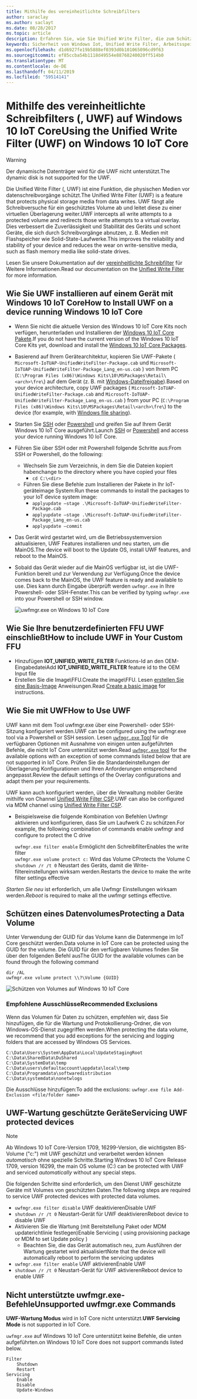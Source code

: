 ```yaml
---
title: Mithilfe des vereinheitlichte Schreibfilters
author: saraclay
ms.author: saclayt
ms.date: 08/28/2017
ms.topic: article
description: Erfahren Sie, wie Sie Unified Write Filter, die zum Schützen von physischen Medien vor datenschreibvorgänge verwenden.
keywords: Sicherheit von Windows Iot, Unified Write Filter, Arbeitsspeicher, Speichermedien
ms.openlocfilehash: d1d6927fe19b5888ef0393d0b101065096cd9f63
ms.sourcegitcommit: ef85ccba54b1118d49554e88768240020ff514b0
ms.translationtype: MT
ms.contentlocale: de-DE
ms.lasthandoff: 04/11/2019
ms.locfileid: "59514141"
---
```

# <a name="using-the-unified-write-filter-uwf-on-windows-10-iot-core"></a><span data-ttu-id="02ae9-104">Mithilfe des vereinheitlichte Schreibfilters (, UWF) auf Windows 10 IoT Core</span><span class="sxs-lookup"><span data-stu-id="02ae9-104">Using the Unified Write Filter (UWF) on Windows 10 IoT Core</span></span>

> [!WARNING]
> <span data-ttu-id="02ae9-105">Der dynamische Datenträger wird für die UWF nicht unterstützt.</span><span class="sxs-lookup"><span data-stu-id="02ae9-105">The dynamic disk is not supported for the UWF.</span></span>

<span data-ttu-id="02ae9-106">Die Unified Write Filter (, UWF) ist eine Funktion, die physischen Medien vor datenschreibvorgänge schützt.</span><span class="sxs-lookup"><span data-stu-id="02ae9-106">The Unified Write Filter (UWF) is a feature that protects physical storage media from data writes.</span></span> <span data-ttu-id="02ae9-107">UWF fängt alle Schreibversuche für ein geschütztes Volume ab und leitet diese zu einer virtuellen Überlagerung weiter.</span><span class="sxs-lookup"><span data-stu-id="02ae9-107">UWF intercepts all write attempts to a protected volume and redirects those write attempts to a virtual overlay.</span></span> <span data-ttu-id="02ae9-108">Dies verbessert die Zuverlässigkeit und Stabilität des Geräts und schont Geräte, die sich durch Schreibvorgänge abnutzen, z. B. Medien mit Flashspeicher wie Solid-State-Laufwerke.</span><span class="sxs-lookup"><span data-stu-id="02ae9-108">This improves the reliability and stability of your device and reduces the wear on write-sensitive media, such as flash memory media like solid-state drives.</span></span>

<span data-ttu-id="02ae9-109">Lesen Sie unsere Dokumentation auf der [vereinheitlichte Schreibfilter](https://docs.microsoft.com/windows-hardware/customize/enterprise/unified-write-filter) für Weitere Informationen.</span><span class="sxs-lookup"><span data-stu-id="02ae9-109">Read our documentation on the [Unified Write Filter](https://docs.microsoft.com/windows-hardware/customize/enterprise/unified-write-filter) for more information.</span></span>

## <a name="how-to-install-uwf-on-a-device-running-windows-10-iot-core"></a><span data-ttu-id="02ae9-110">Wie Sie UWF installieren auf einem Gerät mit Windows 10 IoT Core</span><span class="sxs-lookup"><span data-stu-id="02ae9-110">How to Install UWF on a device running Windows 10 IoT Core</span></span>

* <span data-ttu-id="02ae9-111">Wenn Sie nicht die aktuelle Version des Windows 10 IoT Core Kits noch verfügen, herunterladen und Installieren der [Windows 10 IoT Core Pakete](https://www.microsoft.com/en-us/software-download/windows10iotcore).</span><span class="sxs-lookup"><span data-stu-id="02ae9-111">If you do not have the current version of the Windows 10 IoT Core Kits yet, download and install the [Windows 10 IoT Core Packages](https://www.microsoft.com/en-us/software-download/windows10iotcore).</span></span>
* <span data-ttu-id="02ae9-112">Basierend auf Ihrem Gerätearchitektur, kopieren Sie UWF-Pakete ( `Microsoft-IoTUAP-UnifiedWriteFilter-Package.cab` und `Microsoft-IoTUAP-UnifiedWriteFilter-Package_Lang_en-us.cab` ) von Ihrem PC (`C:\Program Files (x86)\Windows Kits\10\MSPackages\Retail\<arch>\fre\`) auf dem Gerät (z. B. mit [Windows-Dateifreigabe](../manage-your-device/WindowsFileSharing.md)).</span><span class="sxs-lookup"><span data-stu-id="02ae9-112">Based on your device architecture, copy UWF packages ( `Microsoft-IoTUAP-UnifiedWriteFilter-Package.cab` and `Microsoft-IoTUAP-UnifiedWriteFilter-Package_Lang_en-us.cab` ) from your PC (`C:\Program Files (x86)\Windows Kits\10\MSPackages\Retail\<arch>\fre\`) to the device (for example, with [Windows file sharing](../manage-your-device/WindowsFileSharing.md)).</span></span>
* <span data-ttu-id="02ae9-113">Starten Sie [SSH](../connect-your-device/SSH.md) oder [Powershell](../connect-your-device/PowerShell.md) und greifen Sie auf Ihrem Gerät Windows 10 IoT Core ausgeführt.</span><span class="sxs-lookup"><span data-stu-id="02ae9-113">Launch [SSH](../connect-your-device/SSH.md) or [Powershell](../connect-your-device/PowerShell.md) and access your device running Windows 10 IoT Core.</span></span>
* <span data-ttu-id="02ae9-114">Führen Sie über SSH oder mit Powershell folgende Schritte aus:</span><span class="sxs-lookup"><span data-stu-id="02ae9-114">From SSH or Powershell, do the following:</span></span>
  * <span data-ttu-id="02ae9-115">Wechseln Sie zum Verzeichnis, in dem Sie die Dateien kopiert haben</span><span class="sxs-lookup"><span data-stu-id="02ae9-115">change to the directory where you have copied your files</span></span>
    * `cd C:\<dir>`
  * <span data-ttu-id="02ae9-116">Führen Sie diese Befehle zum Installieren der Pakete in Ihr IoT-geräteimage System:</span><span class="sxs-lookup"><span data-stu-id="02ae9-116">Run these commands to install the packages to your IoT device system image:</span></span>
    * `applyupdate –stage .\Microsoft-IoTUAP-UnifiedWriteFilter-Package.cab`
    * `applyupdate –stage .\Microsoft-IoTUAP-UnifiedWriteFilter-Package_Lang_en-us.cab`
    * `applyupdate –commit`
* <span data-ttu-id="02ae9-117">Das Gerät wird gestartet wird, um die Betriebssystemversion aktualisieren, UWF Features installieren und neu starten, um die MainOS.</span><span class="sxs-lookup"><span data-stu-id="02ae9-117">The device will boot to the Update OS, install UWF features, and reboot to the MainOS.</span></span>
* <span data-ttu-id="02ae9-118">Sobald das Gerät wieder auf die MainOS verfügbar ist, ist die UWF-Funktion bereit und zur Verwendung zur Verfügung.</span><span class="sxs-lookup"><span data-stu-id="02ae9-118">Once the device comes back to the MainOS, the UWF feature is ready and available to use.</span></span> <span data-ttu-id="02ae9-119">Dies kann durch Eingabe überprüft werden ```uwfmgr.exe``` in Ihre Powershell- oder SSH-Fenster.</span><span class="sxs-lookup"><span data-stu-id="02ae9-119">This can be verified by typing ```uwfmgr.exe``` into your Powershell or SSH window.</span></span>

  ![uwfmgr.exe on Windows 10 IoT Core](../media/UnifiedWriteFilter/uwfmgr.png)


## <a name="how-to-include-uwf-in-your-custom-ffu"></a><span data-ttu-id="02ae9-121">Wie Sie Ihre benutzerdefinierten FFU UWF einschließt</span><span class="sxs-lookup"><span data-stu-id="02ae9-121">How to include UWF in Your Custom FFU</span></span> 

* <span data-ttu-id="02ae9-122">Hinzufügen **IOT_UNIFIED_WRITE_FILTER** Funktions-Id an den OEM-Eingabedatei</span><span class="sxs-lookup"><span data-stu-id="02ae9-122">Add **IOT_UNIFIED_WRITE_FILTER** feature id to the OEM Input file</span></span> 
* <span data-ttu-id="02ae9-123">Erstellen Sie die Image\FFU.</span><span class="sxs-lookup"><span data-stu-id="02ae9-123">Create the image\FFU.</span></span> <span data-ttu-id="02ae9-124">Lesen [erstellen Sie eine Basis-Image](https://docs.microsoft.com/windows-hardware/manufacture/iot/create-a-basic-image) Anweisungen.</span><span class="sxs-lookup"><span data-stu-id="02ae9-124">Read [Create a basic image](https://docs.microsoft.com/windows-hardware/manufacture/iot/create-a-basic-image) for instructions.</span></span>


## <a name="how-to-use-uwf"></a><span data-ttu-id="02ae9-125">Wie Sie mit UWF</span><span class="sxs-lookup"><span data-stu-id="02ae9-125">How to Use UWF</span></span>

<span data-ttu-id="02ae9-126">UWF kann mit dem Tool uwfmgr.exe über eine Powershell- oder SSH-Sitzung konfiguriert werden.</span><span class="sxs-lookup"><span data-stu-id="02ae9-126">UWF can be configured using the uwfmgr.exe tool via a Powershell or SSH session.</span></span>
<span data-ttu-id="02ae9-127">Lesen [ `uwfmgr.exe` Tool](https://docs.microsoft.com/windows-hardware/customize/enterprise/uwfmgrexe) für die verfügbaren Optionen mit Ausnahme von einigen unten aufgeführten Befehle, die nicht IoT Core unterstützt werden.</span><span class="sxs-lookup"><span data-stu-id="02ae9-127">Read [`uwfmgr.exe` tool](https://docs.microsoft.com/windows-hardware/customize/enterprise/uwfmgrexe) for the available options with an exception of some commands listed below that are not supported in IoT Core.</span></span>
<span data-ttu-id="02ae9-128">Prüfen Sie die Standardeinstellungen der Überlagerung Konfigurationen und Ihren Anforderungen entsprechend angepasst.</span><span class="sxs-lookup"><span data-stu-id="02ae9-128">Review the default settings of the Overlay configurations and adapt them per your requirements.</span></span>

<span data-ttu-id="02ae9-129">UWF kann auch konfiguriert werden, über die Verwaltung mobiler Geräte mithilfe von Channel [Unified Write Filter CSP](https://docs.microsoft.com/windows/client-management/mdm/unifiedwritefilter-csp).</span><span class="sxs-lookup"><span data-stu-id="02ae9-129">UWF can also be configured via MDM channel using [Unified Write Filter CSP](https://docs.microsoft.com/windows/client-management/mdm/unifiedwritefilter-csp).</span></span>


* <span data-ttu-id="02ae9-130">Beispielsweise die folgende Kombination von Befehlen Uwfmgr aktivieren und konfigurieren, dass Sie um Laufwerk C zu schützen.</span><span class="sxs-lookup"><span data-stu-id="02ae9-130">For example, the following combination of commands enable uwfmgr and configure to protect the C drive</span></span>

  `uwfmgr.exe filter enable`      <span data-ttu-id="02ae9-131">Ermöglicht den Schreibfilter</span><span class="sxs-lookup"><span data-stu-id="02ae9-131">Enables the write filter</span></span>
  <br>
  `uwfmgr.exe volume protect c:`  <span data-ttu-id="02ae9-132">Wird das Volume C</span><span class="sxs-lookup"><span data-stu-id="02ae9-132">Protects the Volume C</span></span>
  <br>
  `shutdown /r /t 0`              <span data-ttu-id="02ae9-133">Neustart des Geräts, damit die Write-filtereinstellungen wirksam werden.</span><span class="sxs-lookup"><span data-stu-id="02ae9-133">Restarts the device to make the write filter settings effective</span></span>

<span data-ttu-id="02ae9-134">*Starten Sie neu* ist erforderlich, um alle Uwfmgr Einstellungen wirksam werden.</span><span class="sxs-lookup"><span data-stu-id="02ae9-134">*Reboot* is required to make all the uwfmgr settings effective.</span></span> 


## <a name="protecting-a-data-volume"></a><span data-ttu-id="02ae9-135">Schützen eines Datenvolumes</span><span class="sxs-lookup"><span data-stu-id="02ae9-135">Protecting a Data Volume</span></span>

<span data-ttu-id="02ae9-136">Unter Verwendung der GUID für das Volume kann die Datenmenge im IoT Core geschützt werden.</span><span class="sxs-lookup"><span data-stu-id="02ae9-136">Data volume in IoT Core can be protected using the GUID for the volume.</span></span> <span data-ttu-id="02ae9-137">Die GUID für den verfügbaren Volumes finden Sie über den folgenden Befehl aus</span><span class="sxs-lookup"><span data-stu-id="02ae9-137">The GUID for the available volumes can be found through the following command</span></span>

  `dir /AL`
  <br>
  `uwfmgr.exe volume protect \\?\Volume {GUID}`


  ![Schützen von Volumes auf Windows 10 IoT Core](../media/UnifiedWriteFilter/uwfmgr_protect.png)

### <a name="recommended-exclusions"></a><span data-ttu-id="02ae9-139">Empfohlene Ausschlüsse</span><span class="sxs-lookup"><span data-stu-id="02ae9-139">Recommended Exclusions</span></span>
<span data-ttu-id="02ae9-140">Wenn das Volumen für Daten zu schützen, empfehlen wir, dass Sie hinzufügen, die für die Wartung und Protokollierung-Ordner, die von Windows-OS-Dienst zugegriffen werden.</span><span class="sxs-lookup"><span data-stu-id="02ae9-140">When protecting the data volume, we recommend that you add exceptions for the servicing and logging folders that are accessed by Windows OS Services.</span></span>

```
C:\Data\Users\System\AppData\Local\UpdateStagingRoot
C:\Data\SharedData\DuShared
C:\Data\SystemData\temp
C:\Data\users\defaultaccount\appdata\local\temp
C:\Data\Programdata\softwaredistribution
C:\Data\systemdata\nonetwlogs
```

<span data-ttu-id="02ae9-141">Die Ausschlüsse hinzufügen:</span><span class="sxs-lookup"><span data-stu-id="02ae9-141">To add the exclusions:</span></span> `uwfmgr.exe file Add-Exclusion <file/folder name>`



## <a name="servicing-uwf-protected-devices"></a><span data-ttu-id="02ae9-142">UWF-Wartung geschützte Geräte</span><span class="sxs-lookup"><span data-stu-id="02ae9-142">Servicing UWF protected devices</span></span>

> [!Note]
> <span data-ttu-id="02ae9-143">Ab Windows 10 IoT Core-Version 1709, 16299-Version, die wichtigsten BS-Volume ("c:"\) mit UWF geschützt und verarbeitet werden können *automatisch* ohne spezielle Schritte.</span><span class="sxs-lookup"><span data-stu-id="02ae9-143">Starting Windows 10 IoT Core Release 1709, version 16299, the main OS volume (C:\) can be protected with UWF and serviced *automatically* without any special steps.</span></span>

<span data-ttu-id="02ae9-144">Die folgenden Schritte sind erforderlich, um den Dienst UWF geschützte Geräte mit Volumes von geschützten Daten.</span><span class="sxs-lookup"><span data-stu-id="02ae9-144">The following steps are required to service UWF protected devices with protected data volumes.</span></span>

* `uwfmgr.exe filter disable` <span data-ttu-id="02ae9-145">UWF deaktivieren</span><span class="sxs-lookup"><span data-stu-id="02ae9-145">Disable UWF</span></span>
* `shutdown /r /t 0` <span data-ttu-id="02ae9-146">Neustart-Gerät für UWF deaktivieren</span><span class="sxs-lookup"><span data-stu-id="02ae9-146">Reboot device to disable UWF</span></span>
* <span data-ttu-id="02ae9-147">Aktivieren Sie die Wartung (mit Bereitstellung Paket oder MDM updaterichtlinie festlegen)</span><span class="sxs-lookup"><span data-stu-id="02ae9-147">Enable Servicing ( using provisioning package or MDM to set Update policy )</span></span>
   * <span data-ttu-id="02ae9-148">Beachten Sie, die das Gerät automatisch neu, zum Ausführen der Wartung gestartet wird aktualisiert</span><span class="sxs-lookup"><span data-stu-id="02ae9-148">Note that the device will automatically reboot to perform the servicing updates</span></span>
* `uwfmgr.exe filter enable` <span data-ttu-id="02ae9-149">UWF aktivieren</span><span class="sxs-lookup"><span data-stu-id="02ae9-149">Enable UWF</span></span>
* `shutdown /r /t 0` <span data-ttu-id="02ae9-150">Neustart-Gerät für UWF aktivieren</span><span class="sxs-lookup"><span data-stu-id="02ae9-150">Reboot device to enable UWF</span></span>

## <a name="unsupported-uwfmgrexe-commands"></a><span data-ttu-id="02ae9-151">Nicht unterstützte uwfmgr.exe-Befehle</span><span class="sxs-lookup"><span data-stu-id="02ae9-151">Unsupported uwfmgr.exe Commands</span></span>

<span data-ttu-id="02ae9-152">**UWF-Wartung Modus** wird in IoT Core nicht unterstützt.</span><span class="sxs-lookup"><span data-stu-id="02ae9-152">**UWF Servicing Mode** is not supported in IoT Core.</span></span>

`uwfmgr.exe` <span data-ttu-id="02ae9-153">auf Windows 10 IoT Core unterstützt keine Befehle, die unten aufgeführten.</span><span class="sxs-lookup"><span data-stu-id="02ae9-153">on Windows 10 IoT Core does not support commands listed below.</span></span>

```
Filter 
    Shutdown 
    Restart 
Servicing 
    Enable 
    Disable 
    Update-Windows
```
